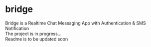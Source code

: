 # bridge
Bridge is a Realtime Chat Messaging App with Authentication &amp; SMS Notification
<br>
The project is in progress...
<br>
Readme is to be updated soon
